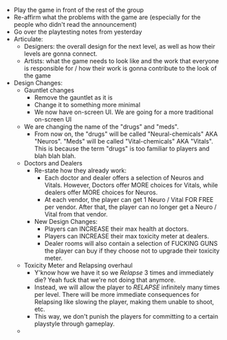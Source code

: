 - Play the game in front of the rest of the group
- Re-affirm what the problems with the game are (especially for the people who didn't read the announcement)
- Go over the playtesting notes from yesterday
- Articulate:
	- Designers: the overall design for the next level, as well as how their levels are gonna connect.
	- Artists: what the game needs to look like and the work that everyone is responsible for / how their work is gonna contribute to the look of the game
- Design Changes:
	- Gauntlet changes
		- Remove the gauntlet as it is
		- Change it to something more minimal
		- We now have on-screen UI. We are going for a more traditional on-screen UI
	- We are changing the name of the "drugs" and "meds".
		- From now on, the "drugs" will be called "Neural-chemicals" AKA "Neuros". "Meds" will be called "Vital-chemicals" AKA "Vitals". This is because the term "drugs" is too familiar to players and blah blah blah.
	- Doctors and Dealers
		- Re-state how they already work:
			- Each doctor and dealer offers a selection of Neuros and Vitals. However, Doctors offer MORE choices for Vitals, while dealers offer MORE choices for Neuros.
			- At each vendor, the player can get 1 Neuro / Vital FOR FREE per vendor. After that, the player can no longer get a Neuro / Vital from that vendor.
		- New Design Changes:
			- Players can INCREASE their max health at doctors.
			- Players can INCREASE their max toxicity meter at dealers.
			- Dealer rooms will also contain a selection of FUCKING GUNS the player can buy if they choose not to upgrade their toxicity meter.
	- Toxicity Meter and Relapsing overhaul
		- Y'know how we have it so we *Relapse* 3 times and immediately die? Yeah fuck that we're not doing that anymore.
		- Instead, we will allow the player to *RELAPSE* infinitely many times per level. There will be more immediate consequences for Relapsing like slowing the player, making them unable to shoot, etc.
		- This way, we don't punish the players for committing to a certain playstyle through gameplay.
	- 
